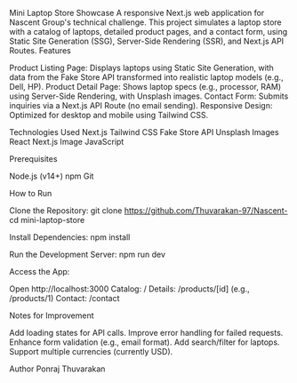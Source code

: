 Mini Laptop Store Showcase
A responsive Next.js web application for Nascent Group's technical challenge. This project simulates a laptop store with a catalog of laptops, detailed product pages, and a contact form, using Static Site Generation (SSG), Server-Side Rendering (SSR), and Next.js API Routes.
Features

Product Listing Page: Displays laptops using Static Site Generation, with data from the Fake Store API transformed into realistic laptop models (e.g., Dell, HP).
Product Detail Page: Shows laptop specs (e.g., processor, RAM) using Server-Side Rendering, with Unsplash images.
Contact Form: Submits inquiries via a Next.js API Route (no email sending).
Responsive Design: Optimized for desktop and mobile using Tailwind CSS.


Technologies Used
Next.js
Tailwind CSS
Fake Store API
Unsplash Images
React
Next.js Image
JavaScript

Prerequisites

Node.js (v14+)
npm
Git

How to Run

Clone the Repository:
git clone https://github.com/Thuvarakan-97/Nascent-
cd mini-laptop-store


Install Dependencies:
npm install


Run the Development Server:
npm run dev


Access the App:

Open http://localhost:3000
Catalog: /
Details: /products/[id] (e.g., /products/1)
Contact: /contact



Notes for Improvement

Add loading states for API calls.
Improve error handling for failed requests.
Enhance form validation (e.g., email format).
Add search/filter for laptops.
Support multiple currencies (currently USD).

Author
Ponraj Thuvarakan
